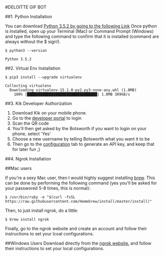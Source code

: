 #DELOITTE GIF BOT

##1. Python Installation

You can download [Python 3.5.2 by going to the following Link](https://www.python.org/downloads/)
Once python is installed, open up your Terminal (Mac) or Command Prompt (Windows) and type the following command to confirm that it is installed (command are always without the $ sign!).

```
$ python3 --version

Python 3.5.2
```

##2. Virtual Env Installation
```
$ pip3 install --upgrade virtualenv

Collecting virtualenv
  Downloading virtualenv-15.1.0-py2.py3-none-any.whl (1.8MB)
    100% |████████████████████████████████| 1.8MB 389kB/s
```

##3. Kik Developer Authorization

1. Download Kik on your mobile phone.
2. Go to the [developer portal](https://dev.kik.com/#/login) to login
3. Scan the QR code
4. You'll then get asked by the Botsworth if you want to login on your phone, select 'Yes'
5. Choose a new username by telling Botsworth what you want it to be
5. Then go to the [configuration](https://dev.kik.com/#/engine/5702738761744384) tab to generate an API key, and keep that for later fun ;)

##4. Ngrok Installation

##Mac users

If you're a sexy Mac user, then I would highly suggest installing [brew](http://brew.sh/). This can be done by performing the following command (yes you'll be asked for your passwored 5-8 times, this is normal):
```
$ /usr/bin/ruby -e "$(curl -fsSL https://raw.githubusercontent.com/Homebrew/install/master/install)"
```
Then, to just install ngrok, do a little:
```
$ brew install ngrok
```
Finally, go to the ngrok website and create an account and follow their instructions to set your lcoal configurations.


##Windows Users
Download directly from the [ngrok website.](https://ngrok.com/download) and follow their instructions to set your local configurations.